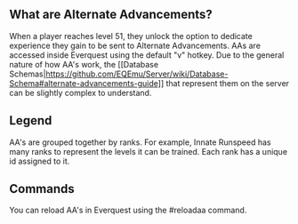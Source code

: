 ## What are Alternate Advancements?
When a player reaches level 51, they unlock the option to dedicate experience they gain to be sent to Alternate Advancements. AAs are accessed inside Everquest using the default "v" hotkey. Due to the general nature of how AA's work, the [[Database Schemas|https://github.com/EQEmu/Server/wiki/Database-Schema#alternate-advancements-guide]] that represent them on the server can be slightly complex to understand.

## Legend
AA's are grouped together by ranks. For example, Innate Runspeed has many ranks to represent the levels it can be trained. Each rank has a unique id assigned to it.

## Commands
You can reload AA's in Everquest using the #reloadaa command.
